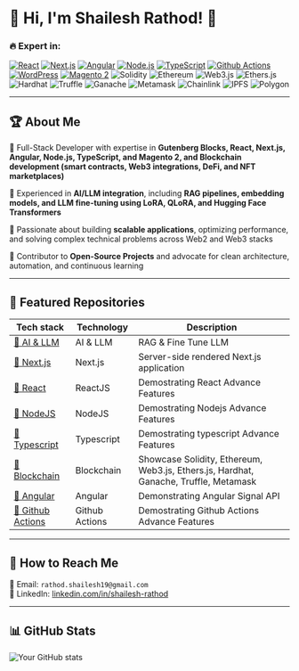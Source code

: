 # 🚀 Hi, I'm Shailesh Rathod! 👋

### 🔥 Expert in:

[![React](https://img.shields.io/badge/React-Expert-61DAFB?style=for-the-badge&logo=react)]()
[![Next.js](https://img.shields.io/badge/Next.js-SSG/SSR-black?style=for-the-badge&logo=next.js)]()
[![Angular](https://img.shields.io/badge/Angular-Enterprise-red?style=for-the-badge&logo=angular)]()
[![Node.js](https://img.shields.io/badge/Node.js-Backend-green?style=for-the-badge&logo=node.js)]()
[![TypeScript](https://img.shields.io/badge/TypeScript-Strongly_Typed-blue?style=for-the-badge&logo=typescript)]()
[![Github Actions](https://img.shields.io/badge/github-action?style=for-the-badge&logo=github-action)]()
[![WordPress](https://img.shields.io/badge/WordPress-Gutenberg-blue?style=for-the-badge&logo=wordpress)]()
[![Magento 2](https://img.shields.io/badge/Magento2-Ecommerce-orange?style=for-the-badge&logo=magento)]()
![Solidity](https://img.shields.io/badge/Solidity-Expert-363636?style=for-the-badge&logo=solidity)
![Ethereum](https://img.shields.io/badge/Ethereum-Developer-3C3C3D?style=for-the-badge&logo=ethereum)
![Web3.js](https://img.shields.io/badge/Web3.js-Pro-F16822?style=for-the-badge&logo=web3.js)
![Ethers.js](https://img.shields.io/badge/Ethers.js-Advanced-2535A0?style=for-the-badge&logo=ethers)
![Hardhat](https://img.shields.io/badge/Hardhat-Builder-F7DF1E?style=for-the-badge&logo=hardhat)
![Truffle](https://img.shields.io/badge/Truffle-Developer-5E464D?style=for-the-badge&logo=truffle)
![Ganache](https://img.shields.io/badge/Ganache-Local%20Chain-EF9A57?style=for-the-badge&logo=ganache)
![Metamask](https://img.shields.io/badge/Metamask-Integration-F6851B?style=for-the-badge&logo=metamask)
![Chainlink](https://img.shields.io/badge/Chainlink-Oracle-375BD2?style=for-the-badge&logo=chainlink)
![IPFS](https://img.shields.io/badge/IPFS-Storage-65C2CB?style=for-the-badge&logo=ipfs)
![Polygon](https://img.shields.io/badge/Polygon-L2%20Scaling-8247E5?style=for-the-badge&logo=polygon)

---

## 🏆 About Me

🔹 Full-Stack Developer with expertise in **Gutenberg Blocks, React, Next.js, Angular, Node.js, TypeScript, and Magento 2, and Blockchain development (smart contracts, Web3 integrations, DeFi, and NFT marketplaces)**

🔹 Experienced in **AI/LLM integration**, including **RAG pipelines, embedding models, and LLM fine-tuning using LoRA, QLoRA, and Hugging Face Transformers**

🔹 Passionate about building **scalable applications**, optimizing performance, and solving complex technical problems across Web2 and Web3 stacks

🔹 Contributor to **Open-Source Projects** and advocate for clean architecture, automation, and continuous learning

---

## 🚀 Featured Repositories

| Tech stack                                                                    | Technology     | Description                                                                          |
| ----------------------------------------------------------------------------- | -------------- | ------------------------------------------------------------------------------------ |
| [🔗 AI & LLM](https://github.com/shaileshrathod128/ai-llm)                    | AI & LLM       | RAG & Fine Tune LLM                                                                  |
| [🔗 Next.js](https://github.com/shaileshrathod128/nextjs)                     | Next.js        | Server-side rendered Next.js application                                             |
| [🔗 React](https://github.com/shaileshrathod128/reactjs)                      | ReactJS        | Demostrating React Advance Features                                                  |
| [🔗 NodeJS](https://github.com/shaileshrathod128/nodejs)                      | NodeJS         | Demostrating Nodejs Advance Features                                                 |
| [🔗 Typescript](https://github.com/shaileshrathod128/typescript)              | Typescript     | Demostrating typescript Advance Features                                             |
| [🔗 Blockchain](https://github.com/shaileshrathod128/blockchain)              | Blockchain     | Showcase Solidity, Ethereum, Web3.js, Ethers.js, Hardhat, Ganache, Truffle, Metamask |
| [🔗 Angular](https://github.com/shaileshrathod128/angular)                    | Angular        | Demonstrating Angular Signal API                                                     |
| [🔗 Github Actions](https://github.com/shaileshrathod128/github-actions-cicd) | Github Actions | Demostrating Github Actions Advance Features                                         |

---

## 📌 How to Reach Me

📧 Email: `rathod.shailesh19@gmail.com`  
💼 LinkedIn: [linkedin.com/in/shailesh-rathod](https://www.linkedin.com/in/shailesh-rathod/)

<!-- 🌐 Portfolio: [yourwebsite.com](https://yourwebsite.com)   -->
<!-- 🐦 Twitter: [twitter.com/yourhandle](https://twitter.com/yourhandle) -->

<!--
| [🔗 Wordpress](https://github.com/shaileshrathod128/wordpress)                | WordPress / wp-cli | Wordpress, Custom Gutenberg block interacting with API, `wp-cli` |
|

 [🔗 Magento 2](https://github.com/shaileshrathod128/magento2)                 | Magento 2      | Demostrating Magento 2 Advance Features      |
|

 -->

---

## 📊 GitHub Stats

![Your GitHub stats](https://github-readme-stats.vercel.app/api?username=shaileshrathod128&show_icons=true&theme=radical)
